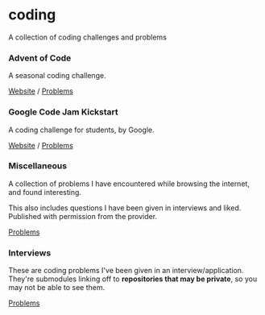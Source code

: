 # coding

A collection of coding challenges and problems

### Advent of Code

A seasonal coding challenge.

[Website](https://adventofcode.com) / [Problems](./advent-of-code)

### Google Code Jam Kickstart

A coding challenge for students, by Google.

[Website](https://codingcompetitions.withgoogle.com/kickstart/archive) / [Problems](./gcjk)

### Miscellaneous

A collection of problems I have encountered while browsing the internet, and found interesting.

This also includes questions I have been given in interviews and liked. Published with permission from the provider.

[Problems](./misc)

### Interviews

These are coding problems I've been given in an interview/application. They're submodules linking off to **repositories that may be private**, so you may not be able to see them.

[Problems](./interviews)
